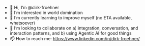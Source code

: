 - 👋 Hi, I’m @dirk-froehner
- 👀 I’m interested in world domination
- 🌱 I’m currently learning to improve myself (no ETA available, whatsoever)
- 💞️ I’m looking to collaborate on a) integration, conversation, and interaction patterns, and b) using Agentic AI for good things
- 📫 How to reach me: https://www.linkedin.com/in/dirk-froehner/

<!---
dirk-froehner/dirk-froehner is a ✨ special ✨ repository because its `README.md` (this file) appears on your GitHub profile.
You can click the Preview link to take a look at your changes.
--->
